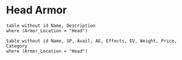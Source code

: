# Head Armor

```dataview
table without id Name, Description
where (Armor_Location = "Head")
```

```dataview
table without id Name, SP, Avail, AE, Effects, EV, Weight, Price, Category
where (Armor_Location = "Head")
```
